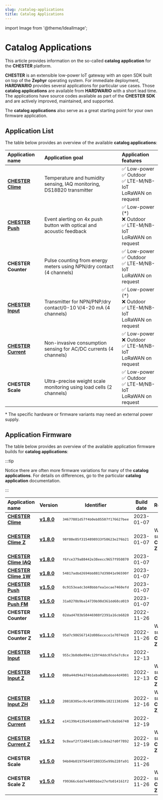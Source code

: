 ```yaml
---
slug: /catalog-applications
title: Catalog Applications
---
```

import Image from '@theme/IdealImage';

# Catalog Applications

This article provides information on the so-called **catalog application** for the **CHESTER** platform.

**CHESTER** is an extensible low-power IoT gateway with an open SDK built on top of the **Zephyr** operating system. For immediate deployment, **HARDWARIO** provides several applications for particular use cases. Those **catalog applications** are available from **HARDWARIO** with a short lead time. The applications have source codes available as part of the **CHESTER SDK** and are actively improved, maintained, and supported.

The **catalog applications** also serve as a great starting point for your own firmware application.

## Application List

The table below provides an overview of the available **catalog applications**:

| Application name                            | Application goal                                                      | Application features                                                       |
| :------------------------------------------ | :-------------------------------------------------------------------- | :------------------------------------------------------------------------- |
| [**CHESTER Clime**](./chester-clime.md)     | Temperature and humidity sensing, IAQ monitoring, DS18B20 transmitter | ✅ Low-power <br />✅ Outdoor<br />✅ LTE-M/NB-IoT<br />LoRaWAN on request    |
| [**CHESTER Push**](./chester-push.md)       | Event alerting on 4x push button with optical and acoustic feedback   | ✅ Low-power (*)<br />❌ Outdoor<br />✅ LTE-M/NB-IoT<br />LoRaWAN on request |
| **CHESTER Counter**                         | Pulse counting from energy meters using NPN/dry contact (4 channels)  | ✅ Low-power <br />✅ Outdoor<br />✅ LTE-M/NB-IoT<br />LoRaWAN on request    |
| [**CHESTER Input**](./chester-input.md)     | Transmitter for NPN/PNP/dry contact/0-10 V/4-20 mA (4 channels)       | ✅ Low-power (*)<br />❌ Outdoor<br />✅ LTE-M/NB-IoT<br />LoRaWAN on request |
| [**CHESTER Current**](./chester-current.md) | Non-invasive consumption sensing for AC/DC currents (4 channels)      | ✅ Low-power <br />❌ Outdoor<br />✅ LTE-M/NB-IoT<br />LoRaWAN on request    |
| **CHESTER Scale**                           | Ultra-precise weight scale monitoring using load cells (2 channels)   | ✅ Low-power <br />✅ Outdoor<br />✅ LTE-M/NB-IoT<br />LoRaWAN on request    |

\* The specific hardware or firmware variants may need an external power supply.

## Application Firmware

The table below provides an overview of the available application firmware builds for **catalog applications**:

:::tip

Notice there are often more firmware variations for many of the **catalog applications**. For details on differences, go to the particular **catalog application** documentation.

:::

| Application name                                              | Version                                                                               |                    Identifier                     | Build date | Remark                                 |
| :------------------------------------------------------------ | :------------------------------------------------------------------------------------ | :-----------------------------------------------: | :--------: | :------------------------------------- |
| [**CHESTER Clime**](chester-clime.md#chester-clime)           | [**v1.8.0**](https://firmware.hardwario.com/chester/34677881d57f4b0eb85507f176627bee) | <small>`34677881d57f4b0eb85507f176627bee`</small> | 2023-01-07 |                                        |
| [**CHESTER Clime Z**](chester-clime.md#chester-clime-z)       | [**v1.8.0**](https://firmware.hardwario.com/chester/98f88e85f3154898933f50623e276b21) | <small>`98f88e85f3154898933f50623e276b21`</small> | 2023-01-07 | With support for **CHESTER-Z**         |
| [**CHESTER Clime IAQ**](chester-clime.md#chester-clime-iaq)   | [**v1.8.0**](https://firmware.hardwario.com/chester/f6fce379a88442e38eecc9657f950870) | <small>`f6fce379a88442e38eecc9657f950870`</small> | 2023-01-07 |                                        |
| [**CHESTER Clime 1W**](chester-clime.md#chester-clime-1w)     | [**v1.8.0**](https://firmware.hardwario.com/chester/54817adbd2694bb8817d39841e96590f) | <small>`54817adbd2694bb8817d39841e96590f`</small> | 2023-01-07 |                                        |
| [**CHESTER Push**](chester-push.md#hardware-description)      | [**v1.5.0**](https://firmware.hardwario.com/chester/0c9153eadc3d48bbbfea1ecae7460efd) | <small>`0c9153eadc3d48bbbfea1ecae7460efd`</small> | 2023-01-07 |                                        |
| [**CHESTER Push FM**](chester-push.md#hardware-description)   | [**v1.5.0**](https://firmware.hardwario.com/chester/31a0278b9ba14739b98d361dd68cd019) | <small>`31a0278b9ba14739b98d361dd68cd019`</small> | 2023-01-07 |                                        |
| **CHESTER Counter**                                           | [**v1.1.0**](https://firmware.hardwario.com/chester/02dad4783b58446988f2391a16cb6820) | <small>`02dad4783b58446988f2391a16cb6820`</small> | 2022-11-26 |                                        |
| **CHESTER Counter Z**                                         | [**v1.1.0**](https://firmware.hardwario.com/chester/95d7c986567142d086ecece1e7074d20) | <small>`95d7c986567142d086ecece1e7074d20`</small> | 2022-11-26 | With support for **CHESTER-Z**         |
| [**CHESTER Input**](chester-input.md#chester-input-1)         | [**v1.1.0**](https://firmware.hardwario.com/chester/955c3b0d0e094c129f4ddc07e5e7c8ce) | <small>`955c3b0d0e094c129f4ddc07e5e7c8ce`</small> | 2022-12-13 |                                        |
| [**CHESTER Input Z**](chester-input.md#chester-input-z)       | [**v1.1.0**](https://firmware.hardwario.com/chester/000a44d94a374b1eba0a0bdeee4d4981) | <small>`000a44d94a374b1eba0a0bdeee4d4981`</small> | 2022-12-13 | With support for **CHESTER-Z**         |
| [**CHESTER Input ZH**](chester-input.md#chester-input-zh)     | [**v1.1.0**](https://firmware.hardwario.com/chester/20818305ec0c4bf28988e18211382d96) | <small>`20818305ec0c4bf28988e18211382d96`</small> | 2022-12-16 | With support for **CHESTER-Z**, **S2** |
| [**CHESTER Current**](chester-current.md#chester-current-1)   | [**v1.5.2**](https://firmware.hardwario.com/chester/e14139b4135d41ddb8fae87c8a5b6748) | <small>`e14139b4135d41ddb8fae87c8a5b6748`</small> | 2022-12-19 |                                        |
| [**CHESTER Current Z**](chester-current.md#chester-current-z) | [**v1.5.2**](https://firmware.hardwario.com/chester/9c8eaf2f72d0411d8c1c0da2fd0f7892) | <small>`9c8eaf2f72d0411d8c1c0da2fd0f7892`</small> | 2022-12-19 | With support for **CHESTER-Z**         |
| **CHESTER Scale**                                             | [**v1.5.0**](https://firmware.hardwario.com/chester/94b04b019756497280335e99b228fa91) | <small>`94b04b019756497280335e99b228fa91`</small> | 2022-11-26 |                                        |
| **CHESTER Scale Z**                                           | [**v1.5.0**](https://firmware.hardwario.com/chester/f99366c6dd7e4805bbe27efb014161f2) | <small>`f99366c6dd7e4805bbe27efb014161f2`</small> | 2022-11-26 | With support for **CHESTER-Z**         |
